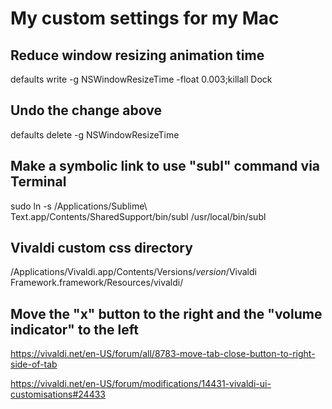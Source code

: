 # My custom settings for my Mac

## Reduce window resizing animation time
defaults write -g NSWindowResizeTime -float 0.003;killall Dock

## Undo the change above
defaults delete -g NSWindowResizeTime

## Make a symbolic link to use "subl" command via Terminal
sudo ln -s /Applications/Sublime\ Text.app/Contents/SharedSupport/bin/subl /usr/local/bin/subl

## Vivaldi custom css directory
/Applications/Vivaldi.app/Contents/Versions/$version$/Vivaldi Framework.framework/Resources/vivaldi/

## Move the "x" button to the right and the "volume indicator" to the left
https://vivaldi.net/en-US/forum/all/8783-move-tab-close-button-to-right-side-of-tab

https://vivaldi.net/en-US/forum/modifications/14431-vivaldi-ui-customisations#24433